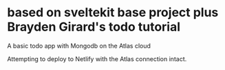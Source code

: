 # based on sveltekit base project plus Brayden Girard's todo tutorial

A basic todo app with Mongodb on the Atlas cloud

Attempting to deploy to Netlify with the Atlas connection intact.
